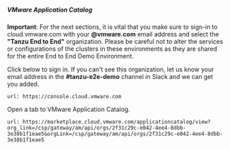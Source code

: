 
##### VMware Application Catalog
**Important**: For the next sections, it is vital that you  make sure to sign-in to cloud.vmware.com with your **@vmware.com** email address and select the **"Tanzu End to End"** organization. Please be careful not to alter the services or configurations of the clusters in these environments as they are shared for the entire End to End Demo Environment.

Click below to sign in. If you can't see this organization, let us know your email address in the **#tanzu-e2e-demo** channel in Slack and we can get you added.
```dashboard:open-url
url: https://console.cloud.vmware.com
```

Open a tab to VMware Application Catalog.
```dashboard:open-url
url: https://marketplace.cloud.vmware.com/applicationcatalog/view?org_link=/csp/gateway/am/api/orgs/2f31c29c-e042-4ee4-8dbb-3e38b1f1eae5&orgLink=/csp/gateway/am/api/orgs/2f31c29c-e042-4ee4-8dbb-3e38b1f1eae5
```
